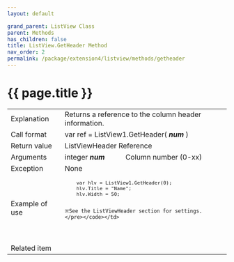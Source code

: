 ```yaml
---
layout: default

grand_parent: ListView Class
parent: Methods
has_children: false
title: ListView.GetHeader Method
nav_order: 2
permalink: /package/extension4/listview/methods/getheader
---
```

# {{ page.title }}

<table>
  <tr>
    <td>Explanation</td>
    <td colspan="2">Returns a reference to the column header information.</td>
  </tr>
  <tr>
    <td>Call format</td>
    <td colspan="2">var ref = ListView1.GetHeader( <b><i>num</i></b> )</td>
  </tr>
  <tr>
    <td>Return value</td>
    <td colspan="2">ListViewHeader Reference</td>
  </tr>  
  <tr>
    <td>Arguments</td>
    <td>integer <b><i>num</i></b></td>
    <td>Column number (0-xx)</td>
  </tr>
  <tr>
    <td>Exception</td>
    <td colspan="2">None</td>
  </tr>
  <tr>
    <td>Example of use</td>
    <td colspan="2"><code><pre>
    var hlv = ListView1.GetHeader(0);
    hlv.Title = "Name";
    hlv.Width = 50;
    
    ※See the ListViewHeader section for settings.
    </pre></code></td>
  </tr>
  <tr>
    <td>Related item</td>
    <td colspan="2"></td>
  </tr>
</table>